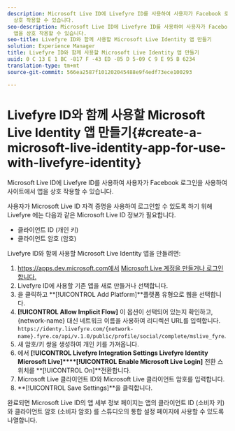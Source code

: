 ```yaml
---
description: Microsoft Live ID에 Livefyre ID를 사용하여 사용자가 Facebook 로그인을 사용하여 사이트에서 앱을
  상호 작용할 수 있습니다.
seo-description: Microsoft Live ID에 Livefyre ID를 사용하여 사용자가 Facebook 로그인을 사용하여 사이트에서
  앱을 상호 작용할 수 있습니다.
seo-title: Livefyre ID와 함께 사용할 Microsoft Live Identity 앱 만들기
solution: Experience Manager
title: Livefyre ID와 함께 사용할 Microsoft Live Identity 앱 만들기
uuid: 0 C 13 E 1 BC -817 F -43 ED -85 D 5-09 C 9 E 95 B 6234
translation-type: tm+mt
source-git-commit: 566ea2587f101202045488e9f4edf73ece100293

---
```



# Livefyre ID와 함께 사용할 Microsoft Live Identity 앱 만들기{#create-a-microsoft-live-identity-app-for-use-with-livefyre-identity}

Microsoft Live ID에 Livefyre ID를 사용하여 사용자가 Facebook 로그인을 사용하여 사이트에서 앱을 상호 작용할 수 있습니다.

사용자가 Microsoft Live ID 자격 증명을 사용하여 로그인할 수 있도록 하기 위해 Livefyre 에는 다음과 같은 Microsoft Live ID 정보가 필요합니다.

* 클라이언트 ID (개인 키)
* 클라이언트 암호 (암호)

Livefyre ID와 함께 사용할 Microsoft Live Identity 앱을 만들려면:

1. https://apps.dev.microsoft.com에서 [Microsoft Live 계정을 만들거나 로그인합니다.](https://apps.dev.microsoft.com/)
1. Livefyre ID에 사용할 기존 앱을 새로 만들거나 선택합니다.
1. 을 클릭하고 **[!UICONTROL Add Platform]**플랫폼 유형으로 웹을 선택합니다.
1. **[!UICONTROL Allow Implicit Flow]** 이 옵션이 선택되어 있는지 확인하고, {network-name} 대신 네트워크 이름을 사용하여 리디렉션 URL를 입력합니다. `https://identy.livefyre.com/{network-name}.fyre.co/api/v.1.0/public/profile/social/complete/mslive_fyre`.
1. 새 암호/키 쌍을 생성하여 개인 키를 가져옵니다.
1. 에서 **[!UICONTROL Livefyre Integration Settings Livefyre Identity Microsoft Live]****[!UICONTROL Enable Microsoft Live Login]** 전환 스위치를 **[!UICONTROL On]**전환합니다.
1. Microsoft Live 클라이언트 ID와 Microsoft Live 클라이언트 암호를 입력합니다.
1. **[!UICONTROL Save Settings]**을 클릭합니다.

완료되면 Microsoft Live ID의 앱 세부 정보 페이지는 앱의 클라이언트 ID (소비자 키) 와 클라이언트 암호 (소비자 암호) 를 스튜디오의 통합 설정 페이지에 사용할 수 있도록 나열합니다.
